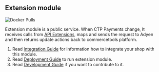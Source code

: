## Extension module
![Docker Pulls](https://img.shields.io/docker/pulls/commercetools/commercetools-adyen-integration-extension)

Extension module is a public service. When CTP Payments change, It receives calls from 
[API Extensions](https://docs.commercetools.com/http-api-projects-api-extensions),
maps and sends the request to Adyen and then returns update actions back to commercetools platform.

1. Read [Integration Guide](./docs/IntegrationGuide.md) for information how to integrate your shop with this module.  
1. Read [Deployment Guide](./docs/DeploymentGuide.md) to run extension module.
1. Read [Development Guide](./docs/DevelopmentGuide.md) if you want to contribute to it.

